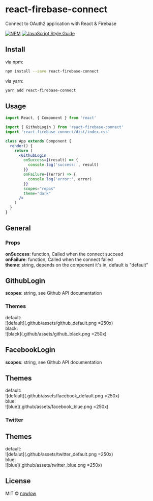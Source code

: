 # react-firebase-connect

Connect to OAuth2 application with React &amp; Firebase

[![NPM](https://img.shields.io/npm/v/react-firebase-connect.svg)](https://www.npmjs.com/package/react-firebase-connect) [![JavaScript Style Guide](https://img.shields.io/badge/code_style-standard-brightgreen.svg)](https://standardjs.com)

## Install

via npm:

```bash
npm install --save react-firebase-connect
```

via yarn:

```bash
yarn add react-firebase-connect
```

## Usage

```jsx
import React, { Component } from 'react'

import { GithubLogin } from 'react-firebase-connect'
import 'react-firebase-connect/dist/index.css'

class App extends Component {
  render() {
    return (
      <GithubLogin
        onSuccess={(result) => {
          console.log('success:', result)
        }}
        onFailure={(error) => {
          console.log('error:', error)
        }}
        scopes="repos"
        theme="dark"
      />
    )
  }
}
```

## General
### Props
**onSuccess**: function, Called when the connect succeed  
**onFailure**: function, Called when the connect failed  
**theme**: string, depends on the component it's in, default is "default"

## GithubLogin
**scopes**: string, see Github API documentation
### Themes
default:  
![default](.github/assets/github_default.png =250x)  
black:  
![black](.github/assets/github_black.png =250x)

## FacebookLogin
**scopes**: string, see Github API documentation

## Themes
default:  
![default](.github/assets/facebook_default.png =250x)  
blue:  
![blue](.github/assets/facebook_blue.png =250x)

### Twitter
## Themes
default:  
![defalut](.github/assets/twitter_default.png =250x)  
blue:  
![blue](.github/assets/twitter_blue.png =250x)

## License

MIT © [nowlow](https://github.com/nowlow)
